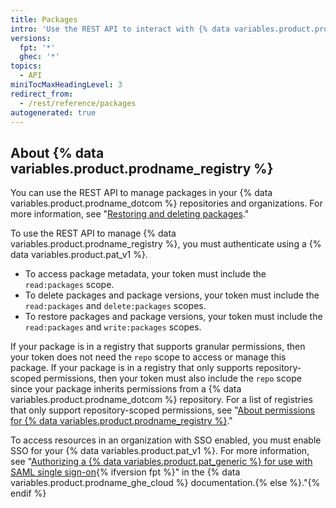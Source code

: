 ```yaml
---
title: Packages
intro: 'Use the REST API to interact with {% data variables.product.prodname_registry %}.'
versions:
  fpt: '*'
  ghec: '*'
topics:
  - API
miniTocMaxHeadingLevel: 3
redirect_from:
  - /rest/reference/packages
autogenerated: true
---
```


## About {% data variables.product.prodname_registry %}

You can use the REST API to manage packages in your {% data variables.product.prodname_dotcom %} repositories and organizations. For more information, see "[Restoring and deleting packages](/packages/learn-github-packages/deleting-and-restoring-a-package)."

To use the REST API to manage {% data variables.product.prodname_registry %}, you must authenticate using a {% data variables.product.pat_v1 %}.
  - To access package metadata, your token must include the `read:packages` scope.
  - To delete packages and package versions, your token must include the `read:packages` and `delete:packages` scopes.
  - To restore packages and package versions, your token must include the `read:packages` and `write:packages` scopes.

If your package is in a registry that supports granular permissions, then your token does not need the `repo` scope to access or manage this package. If your package is in a registry that only supports repository-scoped permissions, then your token must also include the `repo` scope since your package inherits permissions from a {% data variables.product.prodname_dotcom %} repository. For a list of registries that only support repository-scoped permissions, see "[About permissions for {% data variables.product.prodname_registry %}](/packages/learn-github-packages/about-permissions-for-github-packages#permissions-for-repository-scoped-packages)."

To access resources in an organization with SSO enabled, you must enable SSO for your {% data variables.product.pat_v1 %}. For more information, see "[Authorizing a {% data variables.product.pat_generic %} for use with SAML single sign-on](/github/authenticating-to-github/authorizing-a-personal-access-token-for-use-with-saml-single-sign-on){% ifversion fpt %}" in the {% data variables.product.prodname_ghe_cloud %} documentation.{% else %}."{% endif %}


<!-- Content after this section is automatically generated -->
